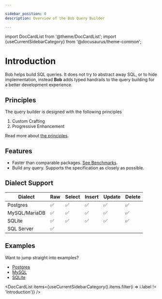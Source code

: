 ```yaml
---

sidebar_position: 0
description: Overview of the Bob Query Builder

---
```


import DocCardList from '@theme/DocCardList';
import {useCurrentSidebarCategory} from '@docusaurus/theme-common';

# Introduction

Bob helps build SQL queries. It does not try to abstract away SQL, or to hide implementation, instead **Bob** adds typed handrails to the query building
for a better development experience.

## Principles

The query builder is designed with the following principles

1. Custom Crafting
2. Progressive Enhancement

Read more about [the principles](./principles).

## Features

* Faster than comparable packages. [See Benchmarks](https://github.com/stephenafamo/go-sql-builder-benchmarks).
* Build any query. Supports the specification as closely as possible.

## Dialect Support

| Dialect       | Raw | Select | Insert | Update | Delete |
|---------------|-----|--------|--------|--------|--------|
| Postgres      | ✅  | ✅     | ✅     | ✅     | ✅     |
| MySQL/MariaDB | ✅  | ✅     | ✅     | ✅     | ✅     |
| SQLite        | ✅  | ✅     | ✅     | ✅     | ✅     |
| SQL Server    | ✅  |        |        |        |        |

## Examples

Want to jump straight into examples?

* [Postgres](psql/examples)
* [MySQL](mysql/examples)
* [SQLite](sqlite/examples)

<DocCardList items={useCurrentSidebarCategory().items.filter(i => i.label != 'Introduction')} />
